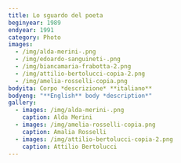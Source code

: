 ```yaml
---
title: Lo sguardo del poeta
beginyear: 1989
endyear: 1991
category: Photo
images:
  - /img/alda-merini-.png
  - /img/edoardo-sanguineti-.png
  - /img/biancamaria-frabotta-2.png
  - /img/attilio-bertolucci-copia-2.png
  - /img/amelia-rosselli-copia.png
bodyita: Corpo *descrizione* **italiano**
bodyeng: "**English** body *description*"
gallery:
  - images: /img/alda-merini-.png
    caption: Alda Merini
  - images: /img/amelia-rosselli-copia.png
    caption: Amalia Rosselli
  - images: /img/attilio-bertolucci-copia-2.png
    caption: Attilio Bertolucci
---
```


